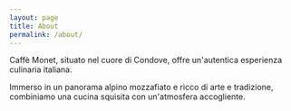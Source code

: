 ```yaml
---
layout: page
title: About
permalink: /about/
---
```


Caffè Monet, situato nel cuore di Condove, offre un'autentica esperienza culinaria italiana.

Immerso in un panorama alpino mozzafiato e ricco di arte e tradizione, combiniamo una cucina squisita con un'atmosfera accogliente.
